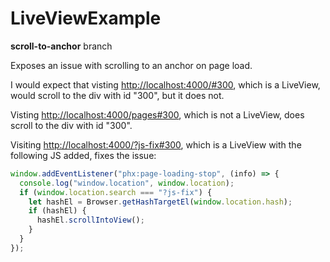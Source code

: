 # LiveViewExample

**scroll-to-anchor** branch

Exposes an issue with scrolling to an anchor on page load. 

I would expect that visting [http://localhost:4000/#300](http://localhost:4000/#300), 
which is a LiveView, would scroll to the div with id "300", but it does not.

Visting [http://localhost:4000/pages#300](http://localhost:4000/pages#300),
which is not a LiveView, does scroll to the div with id "300".

Visiting [http://localhost:4000/?js-fix#300](http://localhost:4000/?js-fix#300),
which is a LiveView with the following JS added, fixes the issue:

```javascript
window.addEventListener("phx:page-loading-stop", (info) => {
  console.log("window.location", window.location);
  if (window.location.search === "?js-fix") {
    let hashEl = Browser.getHashTargetEl(window.location.hash);
    if (hashEl) {
      hashEl.scrollIntoView();
    }
  }
});
```
